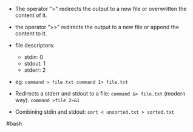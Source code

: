 - The operator ">" redirects the output to a new file or overwritten the content of it.
- the operator ">>" redirects the output to a new file or append the content to it.
- file descriptors:
	- stdin: 0
	- stdout: 1
	- stderr: 2
- eg:
		```command > file.txt
		command 1> file.txt```
		
- Redirects a stderr and stdout to a file:
	 ```command &> file.txt``` (modern way).
	 ```command >file 2>&1```
- Combining stdin and stdout:
	 ```sort < unsorted.txt > sorted.txt```

#bash 